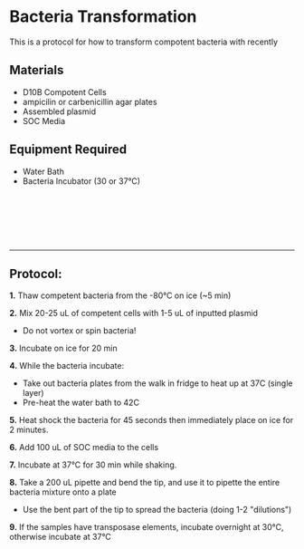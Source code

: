 Bacteria Transformation
================================================================================
This is a protocol for how to transform compotent bacteria with recently 

Materials
--------------------------------------------------------------------------------
  * D10B Compotent Cells
  * ampicilin or carbenicillin agar plates
  * Assembled plasmid
  * SOC Media


Equipment Required
--------------------------------------------------------------------------------
  * Water Bath
  * Bacteria Incubator (30 or 37°C) 


<br/><br/><br/><br/><br/>


___
Protocol:
--------------------------------------------------------------------------------

 **1.** Thaw competent bacteria from the -80°C on ice (~5 min)
 
 **2.**  Mix 20-25 uL of competent cells with 1-5 uL of inputted plasmid
  * Do not vortex or spin bacteria! 


**3.** Incubate on ice for 20 min
   
	
**4.** While the bacteria incubate:
 * Take out bacteria plates from the walk in fridge to heat up at 37C (single layer)
 * Pre-heat the water bath to 42C  

**5.** Heat shock the bacteria for 45 seconds then immediately place on ice for 2 minutes. 

**6.** Add 100 uL of SOC media to the cells
   
**7.** Incubate at 37°C for 30 min while shaking.
   
**8.** Take a 200 uL pipette and bend the tip, and use it to pipette the entire bacteria mixture onto a plate
   * Use the bent part of the tip to spread the bacteria (doing 1-2 "dilutions")
     
**9.** If the samples have transposase elements, incubate overnight at 30°C, otherwise incubate at 37°C


